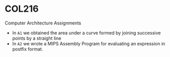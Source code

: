 # COL216
Computer Architecture Assignments
* In `A1` we obtained the area under a curve formed by joining successive points by a straight line
* In `A2` we wrote a MIPS Assembly Program for evaluating an expression in postfix format.

